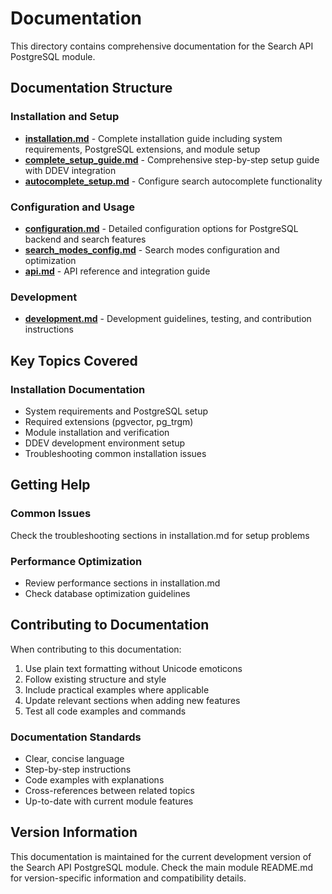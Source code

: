 # Documentation

This directory contains comprehensive documentation for the Search API PostgreSQL module.

## Documentation Structure

### Installation and Setup
- **[installation.md](installation.md)** - Complete installation guide including system requirements, PostgreSQL extensions, and module setup
- **[complete_setup_guide.md](complete_setup_guide.md)** - Comprehensive step-by-step setup guide with DDEV integration
- **[autocomplete_setup.md](autocomplete_setup.md)** - Configure search autocomplete functionality

### Configuration and Usage
- **[configuration.md](configuration.md)** - Detailed configuration options for PostgreSQL backend and search features
- **[search_modes_config.md](search_modes_config.md)** - Search modes configuration and optimization
- **[api.md](api.md)** - API reference and integration guide

### Development
- **[development.md](development.md)** - Development guidelines, testing, and contribution instructions

## Key Topics Covered

### Installation Documentation
- System requirements and PostgreSQL setup
- Required extensions (pgvector, pg_trgm)
- Module installation and verification
- DDEV development environment setup
- Troubleshooting common installation issues

## Getting Help

### Common Issues
Check the troubleshooting sections in installation.md for setup problems

### Performance Optimization
- Review performance sections in installation.md
- Check database optimization guidelines

## Contributing to Documentation

When contributing to this documentation:

1. Use plain text formatting without Unicode emoticons
2. Follow existing structure and style
3. Include practical examples where applicable
4. Update relevant sections when adding new features
5. Test all code examples and commands

### Documentation Standards
- Clear, concise language
- Step-by-step instructions
- Code examples with explanations
- Cross-references between related topics
- Up-to-date with current module features

## Version Information

This documentation is maintained for the current development version of the Search API PostgreSQL module. Check the main module README.md for version-specific information and compatibility details.